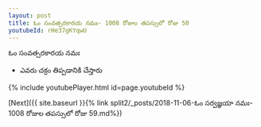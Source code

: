 ```yaml
---
layout: post
title: ఓం సంవత్సరకారయ నమః- 1008 రోజుల తపస్సులో రోజు 50
youtubeId: rHe37gKYqwU
---
```

 
 
 ఓం సంవత్సరకారయ నమః  
 
 -  ఎవరు చక్రం తిప్పడానికి చేస్తారు 
 
  
 
  
 
 
 
 
 
 


{% include youtubePlayer.html id=page.youtubeId %}
 
[Next]({{ site.baseurl }}{% link  split2/_posts/2018-11-06-ఓం సర్వజ్ఞయా నమః- 1008 రోజుల తపస్సులో రోజు 59.md%})
 
